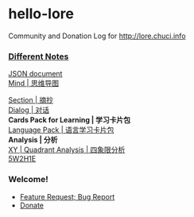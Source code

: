 # hello-lore
Community and Donation Log for http://lore.chuci.info

### [Different Notes](https://github.com/taurenshaman/hello-lore/tree/master/docs)
[JSON document](https://github.com/taurenshaman/hello-lore/blob/master/docs/json-document.md)  
[Mind | 思维导图](https://github.com/taurenshaman/hello-lore/blob/master/docs/mind.md)  

[Section | 摘抄](https://github.com/taurenshaman/hello-lore/blob/master/docs/section.md)  
[Dialog | 对话](https://github.com/taurenshaman/hello-lore/blob/master/docs/dialog.md)  
**Cards Pack for Learning | 学习卡片包**  
[Language Pack | 语言学习卡片包](https://github.com/taurenshaman/hello-lore/blob/master/docs/language-pack.md)  
**Analysis | 分析**  
[XY | Quadrant Analysis | 四象限分析](https://github.com/taurenshaman/hello-lore/blob/master/docs/xy.md)  
[5W2H1E](https://github.com/taurenshaman/hello-lore/blob/master/docs/5w2h1e.md)  

### Welcome!
* [Feature Request; Bug Report](https://github.com/taurenshaman/hello-lore/issues)
* [Donate](https://github.com/taurenshaman/hello-lore/wiki/Donate!)
